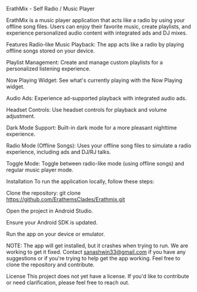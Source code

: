 ErathMix - Self Radio / Music Player



ErathMix is a music player application that acts like a radio by using your offline song files. Users can enjoy their favorite music, create playlists, and experience personalized audio content with integrated ads and DJ mixes.

Features
Radio-like Music Playback: The app acts like a radio by playing offline songs stored on your device.

Playlist Management: Create and manage custom playlists for a personalized listening experience.

Now Playing Widget: See what's currently playing with the Now Playing widget.

Audio Ads: Experience ad-supported playback with integrated audio ads.

Headset Controls: Use headset controls for playback and volume adjustment.

Dark Mode Support: Built-in dark mode for a more pleasant nighttime experience.

Radio Mode (Offline Songs): Uses your offline song files to simulate a radio experience, including ads and DJ/RJ talks.

Toggle Mode: Toggle between radio-like mode (using offline songs) and regular music player mode.



Installation
To run the application locally, follow these steps:

Clone the repository: git clone https://github.com/ErathemsClades/Erathmix.git


Open the project in Android Studio.

Ensure your Android SDK is updated.

Run the app on your device or emulator.

NOTE:
The app will get installed, but it crashes when trying to run. We are working to get it fixed. Contact sanashwin33@gmail.com if you have any suggestions or if you're trying to help get the app working. Feel free to clone the repository and contribute.

License
This project does not yet have a license. If you'd like to contribute or need clarification, please feel free to reach out.
